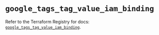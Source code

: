# `google_tags_tag_value_iam_binding`

Refer to the Terraform Registry for docs: [`google_tags_tag_value_iam_binding`](https://registry.terraform.io/providers/hashicorp/google-beta/5.39.0/docs/resources/google_tags_tag_value_iam_binding).
